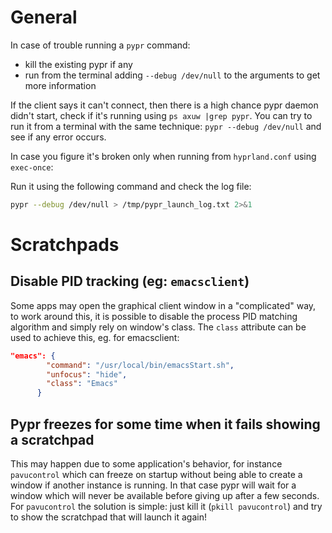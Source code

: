 # General

In case of trouble running a `pypr` command:
- kill the existing pypr if any
- run from the terminal adding `--debug /dev/null` to the arguments to get more information

If the client says it can't connect, then there is a high chance pypr daemon didn't start, check if it's running using `ps axuw |grep pypr`. You can try to run it from a terminal with the same technique: `pypr --debug /dev/null` and see if any error occurs.

In case you figure it's broken only when running from `hyprland.conf` using `exec-once`:

Run it using the following command and check the log file:

```sh
pypr --debug /dev/null > /tmp/pypr_launch_log.txt 2>&1
```

 
# Scratchpads

## Disable PID tracking (eg: `emacsclient`)

Some apps may open the graphical client window in a "complicated" way, to work around this, it is possible to disable the process PID matching algorithm and simply rely on window's class.
The `class` attribute can be used to achieve this, eg. for emacsclient:
```json
"emacs": {
        "command": "/usr/local/bin/emacsStart.sh",
        "unfocus": "hide",
        "class": "Emacs"
      }
```

## Pypr freezes for some time when it fails showing a scratchpad

This may happen due to some application's behavior, for instance `pavucontrol` which can freeze on startup without being able to create a window if another instance is running.
In that case pypr will wait for a window which will never be available before giving up after a few seconds.
For `pavucontrol` the solution is simple: just kill it (`pkill pavucontrol`) and try to show the scratchpad that will launch it again!
